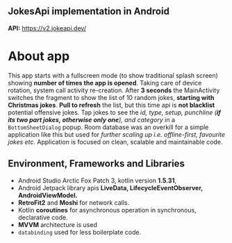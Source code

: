 ## JokesApi implementation in Android

**API:** https://v2.jokeapi.dev/

# About app

This app starts with a fullscreen mode (to show traditional splash screen) showing **number of times
the app is opened**. Taking care of device rotation, system call activity re-creation. After **3
seconds** the MainActivity switches the fragment to show the list of 10 random jokes, **starting
with Christmas jokes**. **Pull to refresh** the list, but this time api is **not blacklist**
potential offensive jokes. Tap jokes to see the *id, type, setup, punchline (**if its two part
jokes, otherwise only one**), and category* in a `BottomSheetDialog` popup. Room database was an
overkill for a simple application like this but used for *further scaling up i.e. offline-first,
favourite jokes etc.* Application is focused on clean, scalable and maintainable code.

## Environment, Frameworks and Libraries

- Android Studio Arctic Fox Patch 3, kotlin version **1.5.31**,
- Android Jetpack library apis **LiveData, LifecycleEventObserver, AndroidViewModel.**
- **RetroFit2** and **Moshi** for network calls.
- Kotlin **coroutines** for asynchronous operation in synchronous, declarative code.
- **MVVM** architecture is used
- `databinding` used for less boilerplate code.

